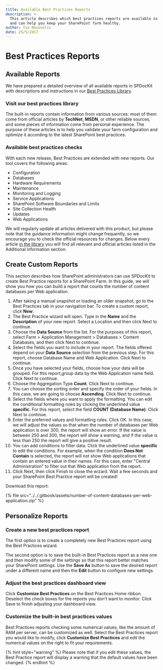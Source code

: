 ```yaml
---
title: Available Best Practices Reports
description: >-
  This article describes which best practices reports are available in SPDocKit
  and can help you keep your SharePoint farm healthy.
author: Iva Novoselic
date: 25/5/2017
---
```


# Best Practices Reports

## Available Reports

We have prepared a detailed overview of all available reports in SPDocKit with descriptions and instructions in our [Best Practices Library](https://docs.syskit.com/bp/).

### Visit our best practices library

The built-in reports contain information from various sources: most of them come from official articles by **TechNet**, **MSDN**, or other reliable sources, and some pieces of information come from personal experience. The purpose of these articles is to help you validate your farm configuration and optimize it according to the latest SharePoint best practices.

### Available best practices checks

With each new release, Best Practices are extended with new reports. Our tool covers the following areas:

* Configuration
* Databases
* Hardware Requirements
* Maintenance
* Monitoring and Logging
* Service Applications
* SharePoint Software Boundaries and Limits
* Site Collection Health
* Updates
* Web Applications

We will regularly update all articles delivered with this product, but please note that the guidance information might change frequently, so we encourage you to check the official resources for changes. Below every article [in the library](https://docs.syskit.com/bp/) you will find all relevant and official articles listed in the Additional information section.

## Create Custom Reports

This section describes how SharePoint administrators can use SPDocKit to create Best Practice reports for a SharePoint Farm. In this guide, we will show you how you can build a report that counts the number of content databases per Web application.

1. After taking a manual snapshot or loading an older snapshot, go to the Best Practices tab in your navigation bar. To create a custom report, click **New**.
2. The Best Practice wizard will open. Type in the **Name** and the **Description** of your new report. Select a Location and then click Next to continue.
3. Choose the **Data Source** from the list. For the purposes of this report, select Farm &gt; Application Management &gt; Databases &gt; Content Databases, and then click Next to continue.
4. Select the fields you want to include in your report. The fields offered depend on your **Data Source** selection from the previous step. For this report, choose Database Name and Web Application. Click Next to continue.
5. Once you have selected your fields, choose how your data will be grouped. For this report,group data by the Web Application name field. Click Next to continue.
6. Choose the Aggregation Type **Count**. Click Next to continue.
7. You can choose the sorting order and specify the order of your fields. In this case, we are going to choose **Ascending**. Click Next to continue.
8. Select the fields where you want to apply the formatting. You can edit the conditional formatting rules by clicking the underlined value **specific**. For this report, select the field **COUNT \(Database Name\)**. Click Next to continue.
9. Enter the preferred values and formatting rules. Click OK. In this case, we will adjust the values so that when the number of databases per Web application is over 300, the report will show an error. If the value is between 250 and 300, the report will show a warning, and if the value is less than 250 the report will give a positive result.
10. You can add conditions to filter data. Click the underlined value **specific** to edit the conditions. For example, when the condition **Does Not Contain** is selected, the report will not show Web applications that contain an entered value in their names. For this case, enter "Central Administration" to filter out that Web application from the report.
11. Click Next, then click Finish to close the wizard. Wait a few seconds and your SharePoint Best Practice report will be created!

Download this report:

{% file src="../../.gitbook/assets/number-of-content-databases-per-web-application.zip" %}

## Personalize Reports

### Create a new best practices report

The first option is to create a completely new Best Practices report using the Best Practices wizard.

The second option is to save the built-in Best Practices report as a new one and then modify some of the settings so that this report better matches your SharePoint settings. Use the **Save As** button to save the desired report under a different name and then the **Edit** button to configure new settings.

### Adjust the best practices dashboard view

Click **Customize Best Practices** on the Best Practices Home ribbon. Deselect the check boxes for the reports you don’t want to monitor. Click Save to finish adjusting your dashboard view.

### Customize the built-in best practices values

Best Practices reports checking some numerical values, like the amount of RAM per server, can be customized as well. Select the Best Practices report you would like to modify, click **Customize Best Practices** and edit the numerical values on the right to fit your requirements.

{% hint style="warning" %}
Please note that if you edit these values, the Best Practice report will display a warning that the default values have been changed.
{% endhint %}

